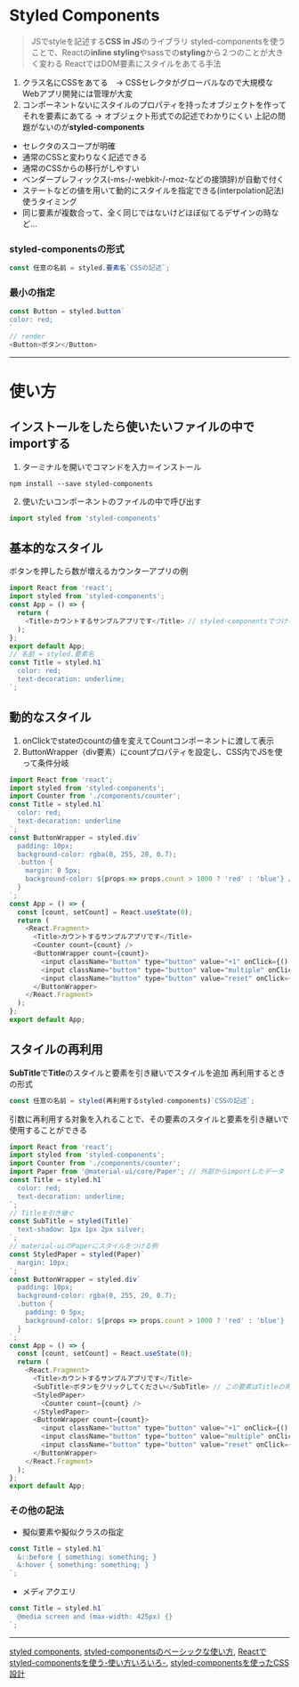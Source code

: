 # Styled Components
> JSでstyleを記述する**CSS in JS**のライブラリ
> styled-componentsを使うことで、Reactの**inline styling**やsassでの**styling**から２つのことが大きく変わる
ReactではDOM要素にスタイルをあてる手法
1. クラス名にCSSをあてる　-> CSSセレクタがグローバルなので大規模なWebアプリ開発には管理が大変
2. コンポーネントないにスタイルのプロパティを持ったオブジェクトを作ってそれを要素にあてる -> オブジェクト形式での記述でわかりにくい
上記の問題がないのが**styled-components**
- セレクタのスコープが明確
- 通常のCSSと変わりなく記述できる
- 通常のCSSからの移行がしやすい
- ベンダープレフィックス(-ms-/-webkit-/-moz-などの接頭辞)が自動で付く
- ステートなどの値を用いて動的にスタイルを指定できる(interpolation記法)
使うタイミング
- 同じ要素が複数合って、全く同じではないけどほぼ似てるデザインの時など…
### styled-componentsの形式
```js
const 任意の名前 = styled.要素名`CSSの記述`;
```
### 最小の指定
```js
const Button = styled.button`
color: red;
`
// render
<Button>ボタン</Button>
```

***

# 使い方
## インストールをしたら使いたいファイルの中でimportする
1. ターミナルを開いでコマンドを入力＝インストール
```
npm install --save styled-components
```
2. 使いたいコンポーネントのファイルの中で呼び出す
```js
import styled from 'styled-components'
```
## 基本的なスタイル
ボタンを押したら数が増えるカウンターアプリの例
```js
import React from 'react';
import styled from 'styled-components';
const App = () => {
  return (
    <Title>カウントするサンプルアプリです</Title> // styled-componentsでつけるスタイルの名前
  );
};
export default App;
// 名前 = styled.要素名
const Title = styled.h1`
  color: red;
  text-decoration: underline;
`;
```
## 動的なスタイル
1. onClickでstateのcountの値を変えてCountコンポーネントに渡して表示
2. ButtonWrapper（div要素）にcountプロパティを設定し、CSS内でJSを使って条件分岐
```js
import React from 'react';
import styled from 'styled-components';
import Counter from './components/counter';
const Title = styled.h1`
  color: red;
  text-decoration: underline
`;
const ButtonWrapper = styled.div`
  padding: 10px;
  background-color: rgba(0, 255, 20, 0.7);
  .button {
    margin: 0 5px;
    background-color: ${props => props.count > 1000 ? 'red' : 'blue'} // propsを引数に値を取得
  }
`;
const App = () => {
  const [count, setCount] = React.useState(0);
  return (
    <React.Fragment>
      <Title>カウントするサンプルアプリです</Title>
      <Counter count={count} />
      <ButtonWrapper count={count}>
        <input className="button" type="button" value="+1" onClick={() => setCount(count + 1)}></input>
        <input className="button" type="button" value="multiple" onClick={() => setCount(count * 2)}></input>
        <input className="button" type="button" value="reset" onClick={() => setCount(0)}></input>
      </ButtonWrapper>
    </React.Fragment>
  );
};
export default App;
```
## スタイルの再利用
**SubTitle**で**Title**のスタイルと要素を引き継いでスタイルを追加
再利用するときの形式
```js
const 任意の名前 = styled(再利用するstyled-components)`CSSの記述`;
```
引数に再利用する対象を入れることで、その要素のスタイルと要素を引き継いで使用することができる
```js
import React from 'react';
import styled from 'styled-components';
import Counter from './components/counter';
import Paper from '@material-ui/core/Paper'; // 外部からimportしたデータ
const Title = styled.h1`
  color: red;
  text-decoration: underline;
`;
// Titleを引き継ぐ
const SubTitle = styled(Title)`
  text-shadow: 1px 1px 2px silver;
`;
// material-uiのPaperにスタイルをつける例
const StyledPaper = styled(Paper)`
  margin: 10px;
`;
const ButtonWrapper = styled.div`
  padding: 10px;
  background-color: rgba(0, 255, 20, 0.7);
  .button {
    padding: 0 5px;
    background-color: ${props => props.count > 1000 ? 'red' : 'blue'}
  }
`;
const App = () => {
  const [count, setCount] = React.useState(0);
  return (
    <React.Fragment>
      <Title>カウントするサンプルアプリです</Title>
      <SubTitle>ボタンをクリックしてください</SubTitle> // この要素はTitleの再利用
      <StyledPaper>
        <Counter count={count} />
      </StyledPaper>
      <ButtonWrapper count={count}>
        <input className="button" type="button" value="+1" onClick={() => setCount(count + 1)}></input>
        <input className="button" type="button" value="multiple" onClick={() => setCount(count * 2)}></input>
        <input className="button" type="button" value="reset" onClick={() => setCount(0)}></input>
      </ButtonWrapper>
    </React.Fragment>
  );
};
export default App;
```
### その他の記法
- 擬似要素や擬似クラスの指定
```js
const Title = styled.h1`
  &::before { something: something; }
  &:hover { something: something; }
`;
```
- メディアクエリ 
```js
const Title = styled.h1`
  @media screen and (max-width: 425px) {}
`;
```

***
[styled components](https://styled-components.com/),
[styled-componentsのベーシックな使い方](https://www.fundely.co.jp/blog/tech/2020/09/16/180026/),
[Reactでstyled-componentsを使う-使い方いろいろ-](https://qiita.com/RyoTa0222/items/b35ad1ffbde9ba99354a),
[styled-componentsを使ったCSS設計](https://qiita.com/taneba/items/4547830b461d11a69a20)